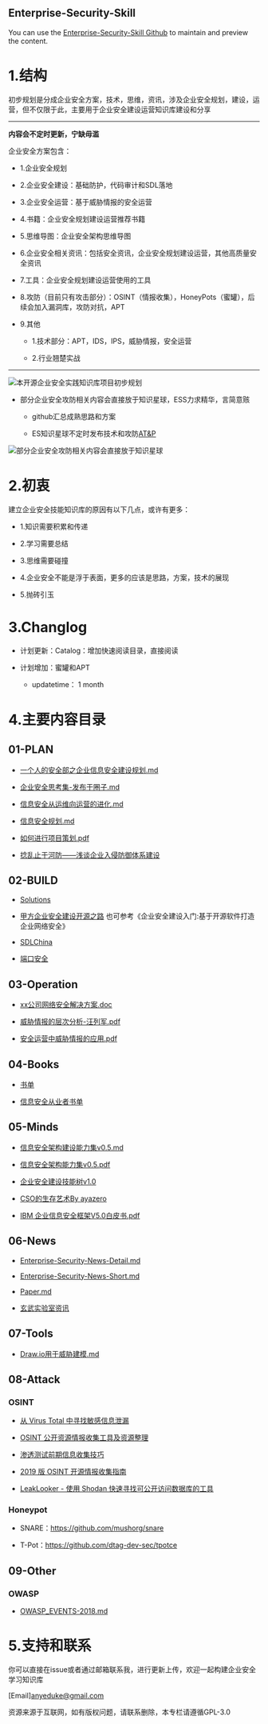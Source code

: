 ## Enterprise-Security-Skill

You can use the [Enterprise-Security-Skill Github](https://github.com/AnyeDuke/Enterprise-Security-Skill/edit/master/README.md) to maintain and preview the content.


# 1.结构

初步规划是分成企业安全方案，技术，思维，资讯，涉及企业安全规划，建设，运营，但不仅限于此，主要用于企业安全建设运营知识库建设和分享

---
**内容会不定时更新，宁缺毋滥**

企业安全方案包含：

 - 1.企业安全规划
  
 - 2.企业安全建设：基础防护，代码审计和SDL落地
  
 - 3.企业安全运营：基于威胁情报的安全运营
  
 - 4.书籍：企业安全规划建设运营推荐书籍
  
 - 5.思维导图：企业安全架构思维导图
  
 - 6.企业安全相关资讯：包括安全资讯，企业安全规划建设运营，其他高质量安全资讯
   
 - 7.工具：企业安全规划建设运营使用的工具
  
 - 8.攻防（目前只有攻击部分）：OSINT（情报收集），HoneyPots（蜜罐），后续会加入漏洞库，攻防对抗，APT
  
 - 9.其他
  
    - 1.技术部分：APT，IDS，IPS，威胁情报，安全运营
    
    - 2.行业翘楚实战
  
  

---



![本开源企业安全实践知识库项目初步规划](https://github.com/AnyeDuke/Enterprise-Security-Skill/blob/master/pic/%E4%BC%81%E4%B8%9A%E5%AE%89%E5%85%A8%E8%BF%90%E8%90%A5%E5%BB%BA%E8%AE%BE%E9%9B%86.png)


- 部分企业安全攻防相关内容会直接放于知识星球，ESS力求精华，言简意赅

  - github汇总成熟思路和方案
  
  - ES知识星球不定时发布技术和攻防[AT&P](https://github.com/AnyeDuke/AT-P-list/blob/master/README.md)

![部分企业安全攻防相关内容会直接放于知识星球](https://github.com/AnyeDuke/Enterprise-Security-Skill/blob/master/pic/ES_20190122144409.png)


# 2.初衷

建立企业安全技能知识库的原因有以下几点，或许有更多：

- 1.知识需要积累和传递

- 2.学习需要总结

- 3.思维需要碰撞

- 4.企业安全不能是浮于表面，更多的应该是思路，方案，技术的展现

- 5.抛砖引玉

# 3.Changlog

- 计划更新：Catalog：增加快速阅读目录，直接阅读

- 计划增加：蜜罐和APT

  - updatetime： 1 month


# 4.主要内容目录

## 01-PLAN

 - [一个人的安全部之企业信息安全建设规划.md](https://github.com/AnyeDuke/Enterprise-Security-Skill/blob/master/01-PLAN/%E4%B8%80%E4%B8%AA%E4%BA%BA%E7%9A%84%E5%AE%89%E5%85%A8%E9%83%A8%E4%B9%8B%E4%BC%81%E4%B8%9A%E4%BF%A1%E6%81%AF%E5%AE%89%E5%85%A8%E5%BB%BA%E8%AE%BE%E8%A7%84%E5%88%92.md)


-  [企业安全思考集-发布于圈子.md](https://github.com/AnyeDuke/Enterprise-Security-Skill/blob/master/01-PLAN/%E4%BC%81%E4%B8%9A%E5%AE%89%E5%85%A8%E6%80%9D%E8%80%83%E9%9B%86-%E5%8F%91%E5%B8%83%E4%BA%8E%E5%9C%88%E5%AD%90.md)

 - [信息安全从运维向运营的进化.md](https://github.com/AnyeDuke/Enterprise-Security-Skill/blob/master/01-PLAN/%E4%BF%A1%E6%81%AF%E5%AE%89%E5%85%A8%E4%BB%8E%E8%BF%90%E7%BB%B4%E5%90%91%E8%BF%90%E8%90%A5%E7%9A%84%E8%BF%9B%E5%8C%96.md)

-  [信息安全规划.md](https://github.com/AnyeDuke/Enterprise-Security-Skill/blob/master/01-PLAN/%E4%BF%A1%E6%81%AF%E5%AE%89%E5%85%A8%E8%A7%84%E5%88%92.md)

-  [如何进行项目策划.pdf](https://github.com/AnyeDuke/Enterprise-Security-Skill/blob/master/01-PLAN/%E5%A6%82%E4%BD%95%E8%BF%9B%E8%A1%8C%E9%A1%B9%E7%9B%AE%E7%AD%96%E5%88%92.pdf)

 - [捻乱止于河防——浅谈企业入侵防御体系建设](https://security.tencent.com/index.php/blog/msg/68)


## 02-BUILD

-  [Solutions](https://github.com/AnyeDuke/Enterprise-Security-Skill/blob/master/02-BUILD/Solutions.md)

- [甲方企业安全建设开源之路](https://github.com/bloodzer0/ossa)
也可参考《企业安全建设入门:基于开源软件打造企业网络安全》


- [SDLChina](https://github.com/SecurityPaper/SecurityPaper-web)

- [端口安全](https://github.com/AnyeDuke/Enterprise-Security-Skill/tree/master/02-BUILD/Port_Security)



## 03-Operation

-  [xx公司网络安全解决方案.doc](https://github.com/AnyeDuke/Enterprise-Security-Skill/blob/master/03-Operation/xx%E5%85%AC%E5%8F%B8%E7%BD%91%E7%BB%9C%E5%AE%89%E5%85%A8%E8%A7%A3%E5%86%B3%E6%96%B9%E6%A1%88.doc)

 - [威胁情报的层次分析-汪列军.pdf](https://github.com/AnyeDuke/Enterprise-Security-Skill/blob/master/03-Operation/01-SecurityOperation/%E5%A8%81%E8%83%81%E6%83%85%E6%8A%A5%E7%9A%84%E5%B1%82%E6%AC%A1%E5%88%86%E6%9E%90-%E6%B1%AA%E5%88%97%E5%86%9B.pdf)

-  [安全运营中威胁情报的应用.pdf](https://github.com/AnyeDuke/Enterprise-Security-Skill/blob/master/03-Operation/01-SecurityOperation/%E5%AE%89%E5%85%A8%E8%BF%90%E8%90%A5%E4%B8%AD%E5%A8%81%E8%83%81%E6%83%85%E6%8A%A5%E7%9A%84%E5%BA%94%E7%94%A8.pdf)



## 04-Books

 - [书单](https://github.com/AnyeDuke/Enterprise-Security-Skill/blob/master/04-Books/BookLists.md)
 
- [信息安全从业者书单](https://github.com/riusksk/secbook)


## 05-Minds

-  [信息安全架构建设能力集v0.5.md](https://github.com/AnyeDuke/Enterprise-Security-Skill/blob/master/05-Mind/%E4%BF%A1%E6%81%AF%E5%AE%89%E5%85%A8%E6%9E%B6%E6%9E%84%E5%BB%BA%E8%AE%BE%E8%83%BD%E5%8A%9B%E9%9B%86v0.5.md)

-  [信息安全架构能力集v0.5.pdf](https://github.com/AnyeDuke/Enterprise-Security-Skill/blob/master/05-Mind/%E4%BF%A1%E6%81%AF%E5%AE%89%E5%85%A8%E6%9E%B6%E6%9E%84%E8%83%BD%E5%8A%9B%E9%9B%86v0.5.pdf)

- [企业安全建设技能树v1.0](https://github.com/AnyeDuke/Enterprise-Security-Skill/blob/master/05-Mind/%E4%BC%81%E4%B8%9A%E5%AE%89%E5%85%A8%E5%BB%BA%E8%AE%BE%E6%8A%80%E8%83%BD%E6%A0%91v1.0%20%E5%90%8E%E7%BB%AD%E6%9B%B4%E6%96%B0%E8%AF%B7%E5%85%B3%E6%B3%A8%E5%BE%AE%E4%BF%A1%E5%85%AC%E4%BC%97%E5%8F%B7%EF%BC%9Ajungedetili%EF%BC%88%E5%90%9B%E5%93%A5%E7%9A%84%E4%BD%93%E5%8E%86%EF%BC%89.png)

- [CSO的生存艺术By ayazero](https://github.com/AnyeDuke/Enterprise-Security-Skill/blob/master/05-Mind/CSO%E7%9A%84%E7%94%9F%E5%AD%98%E8%89%BA%E6%9C%AFBy%20ayazero.md)

- [IBM 企业信息安全框架V5.0白皮书.pdf](https://github.com/AnyeDuke/Enterprise-Security-Skill/blob/master/05-Mind/IBM%20%E4%BC%81%E4%B8%9A%E4%BF%A1%E6%81%AF%E5%AE%89%E5%85%A8%E6%A1%86%E6%9E%B6V5.0%E7%99%BD%E7%9A%AE%E4%B9%A6.pdf)


## 06-News

-  [Enterprise-Security-News-Detail.md](https://github.com/AnyeDuke/Enterprise-Security-Skill/blob/master/06-News/Enterprise-Security-News-Detail.md)

-  [Enterprise-Security-News-Short.md](https://github.com/AnyeDuke/Enterprise-Security-Skill/blob/master/06-News/Enterprise-Security-News-Short.md)

-  [Paper.md](https://github.com/AnyeDuke/Enterprise-Security-Skill/blob/master/06-News/Paper.md)

-  [玄武实验室资讯](https://github.com/AnyeDuke/Enterprise-Security-Skill/blob/master/06-News/xuanwulab-securitynews.md)


## 07-Tools

-  [Draw.io用于威胁建模.md](https://github.com/AnyeDuke/Enterprise-Security-Skill/blob/master/07-Tools/Draw.io%E7%94%A8%E4%BA%8E%E5%A8%81%E8%83%81%E5%BB%BA%E6%A8%A1.md)

## 08-Attack

### OSINT

- [从 Virus Total 中寻找敏感信息泄漏](https://medium.com/@YumiSec/virus-total-the-best-way-to-disclose-your-company-secrets-92988396f36a)

- [OSINT 公开资源情报收集工具及资源整理]( https://medium.com/@micallst/osint-resources-for-2019-b15d55187c3f)

- [渗透测试前期信息收集技巧](https://bugbountytuts.files.wordpress.com/2018/02/dirty-recon.pdf)

- [2019 版 OSINT 开源情报收集指南](https://www.randhome.io/blog/2019/01/05/2019-osint-guide/)

- [LeakLooker - 使用 Shodan 快速寻找可公开访问数据库的工具](https://hackernoon.com/leaklooker-find-open-databases-in-a-second-9da4249c8472)

### Honeypot

- SNARE：https://github.com/mushorg/snare

- T-Pot：https://github.com/dtag-dev-sec/tpotce

## 09-Other

### OWASP

-  [OWASP_EVENTS-2018.md](https://github.com/AnyeDuke/Enterprise-Security-Skill/blob/master/08-Other/01-OWASP/OWASP_EVENTS-2018.md)


# 5.支持和联系

你可以直接在issue或者通过邮箱联系我，进行更新上传，欢迎一起构建企业安全学习知识库

[Email]anyeduke@gmail.com

资源来源于互联网，如有版权问题，请联系删除，本专栏请遵循GPL-3.0
